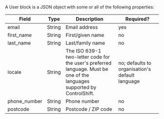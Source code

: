 <a name="json-type-user"></a>

A User block is a JSON object with some or all of the following properties:

Field | Type | Description | Required?
------|------|-------------|----------
email | String | Email address | yes
first_name | String | First/given name | no
last_name | String | Last/family name | no
locale | String | The ISO 639-1 two-letter code for the user's preferred language. Must be one of the languages supported by ControlShift. | no; defaults to organisation's default language
phone_number | String | Phone number | no
postcode | String | Postcode / ZIP code | no
